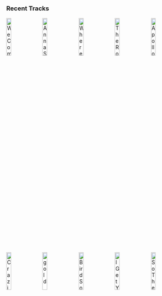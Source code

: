 ### Recent Tracks
[<img src='https://lastfm.freetls.fastly.net/i/u/300x300/17e33857c8b041b592356f2b3d4da1d5.png' width='16%' height='16%' alt='We Come Running'>](https://www.last.fm/music/youngblood%2bhawke/_/we%2bcome%2brunning)&nbsp;&nbsp;&nbsp;&nbsp;[<img src='https://lastfm.freetls.fastly.net/i/u/300x300/09f9a11426fc43d6be5de37e3247d693.png' width='16%' height='16%' alt='Anna Sun'>](https://www.last.fm/music/walk%2bthe%2bmoon/_/anna%2bsun)&nbsp;&nbsp;&nbsp;&nbsp;[<img src='https://lastfm.freetls.fastly.net/i/u/300x300/4dd2fcb4d74e42a6a59e9d0cdf59e0a8.png' width='16%' height='16%' alt='Where the Kids Are'>](https://www.last.fm/music/blondfire/_/where%2bthe%2bkids%2bare)&nbsp;&nbsp;&nbsp;&nbsp;[<img src='https://lastfm.freetls.fastly.net/i/u/300x300/3af91469402057487b90b323fef434ad.png' width='16%' height='16%' alt='The Road'>](https://www.last.fm/music/vocal%2bfew/_/the%2broad)&nbsp;&nbsp;&nbsp;&nbsp;[<img src='https://lastfm.freetls.fastly.net/i/u/300x300/271874f8682b4b4bcb1ff6c52fe5a399.png' width='16%' height='16%' alt='Apollo'>](https://www.last.fm/music/magic%2bman/_/apollo)&nbsp;&nbsp;&nbsp;&nbsp;<br>[<img src='https://lastfm.freetls.fastly.net/i/u/300x300/1073ecc3cf93dc54c6f8deddacf6d4cd.png' width='16%' height='16%' alt='Craziest Day I Ever Had'>](https://www.last.fm/music/mako/_/craziest%2bday%2bi%2bever%2bhad)&nbsp;&nbsp;&nbsp;&nbsp;[<img src='https://lastfm.freetls.fastly.net/i/u/300x300/c6da8435b7618e54f74c65ed5fb29ba4.png' width='16%' height='16%' alt='gold'>](https://www.last.fm/music/shaded/_/gold)&nbsp;&nbsp;&nbsp;&nbsp;[<img src='https://lastfm.freetls.fastly.net/i/u/300x300/dfe79bea86bcabd05e5d6ce99df5b7b7.png' width='16%' height='16%' alt='Bird Song'>](https://www.last.fm/music/juniper%2bvale/_/bird%2bsong)&nbsp;&nbsp;&nbsp;&nbsp;[<img src='https://lastfm.freetls.fastly.net/i/u/300x300/d6fc27d4b0e907a812622c35162b0398.png' width='16%' height='16%' alt='I Get You'>](https://www.last.fm/music/kasbo/_/i%2bget%2byou)&nbsp;&nbsp;&nbsp;&nbsp;[<img src='https://lastfm.freetls.fastly.net/i/u/300x300/3b6d12054502dd188c45870e614bd79d.png' width='16%' height='16%' alt='So They Say'>](https://www.last.fm/music/hydelic/_/so%2bthey%2bsay)&nbsp;&nbsp;&nbsp;&nbsp;<br>